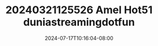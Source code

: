 --- 
title: "20240321125526 Amel Hot51  duniastreamingdotfun"
description: "streaming bokeh 20240321125526 Amel Hot51  duniastreamingdotfun full    "
date: 2024-07-17T10:16:04-08:00
file_code: "k5olrykq7nhw"
draft: false
cover: "pibxjpvu09euh5in.jpg"
tags: ["Amel", "duniastreamingdotfun", "bokep-indo", "bokep-viral", "bokep-ig"]
length: 458
fld_id: "1483249"
foldername: "Amel host baru"
categories: ["Amel host baru"]
views: 0
---